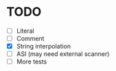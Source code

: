 # TODO

- [ ] Literal
- [ ] Comment
- [x] String interpolation
- [ ] ASI (may need external scanner)
- [ ] More tests